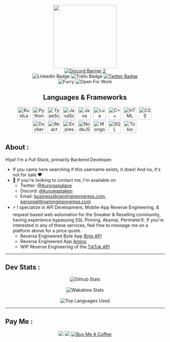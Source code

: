 <div id="header" align="center">
  <div>
    <br>
    <img src="https://avatars.githubusercontent.com/u/22103494?v=4" width=200>
    <br>
  </div>
  <a href="https://discord.gg/tamVs2Ujrf">
    <img src="https://discordapp.com/api/guilds/769020183540400128/widget.png?style=banner2" alt="Discord Banner 2"/>
  </a>
  <div id="badges">
    <img src="https://img.shields.io/badge/LinkedIn-blue?style=for-the-badge&logo=linkedin&logoColor=white" alt="LinkedIn Badge"/>
    <img src="https://img.shields.io/badge/TRELLO-trello?style=for-the-badge&logo=trello" alt="Trello Badge" />
    <a href="https://twitter.com/AurorasPalace">
      <img src="https://img.shields.io/badge/Twitter-blue?style=for-the-badge&logo=twitter&logoColor=white" alt="Twitter Badge"/>
    </a>
  </div>
  <div id="viewCount">
    <img src="https://komarev.com/ghpvc/?username=Furry" alt="Furry" />
    <img src="https://img.shields.io/badge/Open-For%20Work-brightgreen" alt="Open For Work">
  </div>
</div>

<div id="icons">
  <div id="languages" align="center">
    <h2>
      Languages & Frameworks
    </h2>
    <div id="lang-icons">
      <img src="https://cdn.jsdelivr.net/gh/devicons/devicon/icons/rust/rust-plain.svg" width=40 alt="RustLang"/>&nbsp;
      <img src="https://cdn.jsdelivr.net/gh/devicons/devicon/icons/python/python-plain.svg" width=40 alt="Python"/>&nbsp;
      <img src="https://cdn.jsdelivr.net/gh/devicons/devicon/icons/typescript/typescript-original.svg" width=40 alt="TypeScript"/>&nbsp;
      <img src="https://cdn.jsdelivr.net/gh/devicons/devicon/icons/javascript/javascript-plain.svg" width=40 alt="JavaScript"/>&nbsp;
      <img src="https://cdn.jsdelivr.net/gh/devicons/devicon/icons/java/java-plain.svg" width=40 alt="Java"/>&nbsp;
      <!-- lua -->
      <img src="https://cdn.jsdelivr.net/gh/devicons/devicon/icons/lua/lua-plain.svg" width=40 alt="Lua"/>&nbsp;
      <!-- C++ -->
      <img src="https://cdn.jsdelivr.net/gh/devicons/devicon/icons/cplusplus/cplusplus-plain.svg" width=40 alt="C++"/>&nbsp;
      <img src="https://cdn.jsdelivr.net/gh/devicons/devicon/icons/html5/html5-plain.svg" width=40 alt="HTML"/>&nbsp;
      <img src="https://cdn.jsdelivr.net/gh/devicons/devicon/icons/css3/css3-plain.svg" width=40 alt="CSS"/>&nbsp;
    </div>
    <div id="other-icons">
      <!-- Docker -->
      <img src="https://cdn.jsdelivr.net/gh/devicons/devicon/icons/docker/docker-plain.svg" width=40 alt="Docker"/>&nbsp;
      <!-- React -->
      <img src="https://cdn.jsdelivr.net/gh/devicons/devicon/icons/react/react-original.svg" width=40 alt="React"/>&nbsp;
      <!-- ExpressJS -->
      <img src="https://cdn.jsdelivr.net/gh/devicons/devicon/icons/express/express-original.svg" width=40 alt="ExpressJS"/>&nbsp;
      <!-- NodeJS -->
      <img src="https://cdn.jsdelivr.net/gh/devicons/devicon/icons/nodejs/nodejs-plain.svg" width=40 alt="NodeJS"/>&nbsp;
      <!-- MongoDB -->
      <img src="https://cdn.jsdelivr.net/gh/devicons/devicon/icons/mongodb/mongodb-plain.svg" width=40 alt="MongoDB"/>&nbsp;
      <!-- SQL -->
      <img src="https://cdn.jsdelivr.net/gh/devicons/devicon/icons/mysql/mysql-plain.svg" width=40 alt="SQL"/>&nbsp;
      <!-- Tokio -->
      <img src="https://upload.wikimedia.org/wikipedia/commons/thumb/6/60/Tokio_logo.svg/1138px-Tokio_logo.svg.png" width=40 alt="Tokio"/>&nbsp;
    </div>
  </div>
</div>

<div>
    <h2>
      About :
    </h2>
    Hiya! I'm a Full Stack, primarily Backend Developer.
    <ul>
      <li>If you came here searching if this username exists, it does! And no, it's not for sale ❤️</li>
      <li>📝 If you're looking to contact me, I'm available on
        <ul>
          <li>Twitter: <a href="https://twitter.com/auroraspalace">@Auroraspalace</a></li>
          <li>Discord: <a href="https://discord.gg/tamVs2Ujrf">@kuruwastaken</a></li>
          <li>Email: <a href="mailto:me@naminginprogress.com">business@naminginprogress.com</a>, <a href="mailto:me@naminginprogress.com">personal@naminginprogress.com</a></li>
        </ul>
      </li>
      <li>⚡ I specialize in API Development, Mobile-App Reverse Engineering, & request based web automation for the Sneaker & Reselling community, having experience bypassing SSL Pinning, Akamai, PerimeterX. If you're interested in any of these services, feel free to message me on a platform above for a price quote.
        <ul>
          <li>Reverse Engineered Byte App <a href="https://github.com/furry/byte-api">Byte API</a>
          <li>Reverse Engineered App <a href="https://github.com/furry/amino-api">Amino</a>
          <li>WIP Reverse Engineering of the <a href="https://github.com/furry/tiktok">TikTok API</a></li>
        </ul>
      </li>
    </ul>
  <hr>
</div>

<div>
  <h2>
    Dev Stats :
  </h2>
  <div align="center">
    <img align="center" src="https://github-readme-stats.vercel.app/api?username=Furry&show_icons=true&theme=dark&layout=compact" alt="Github Stats" />
    <br><br>
    <img align="center" src="https://github-readme-stats.vercel.app/api/wakatime?username=Furry&layout=compact&theme=dark" alt="Wakatime Stats" />
    <br><br>
    <img align="center" src="https://github-readme-stats.vercel.app/api/top-langs/?username=Furry&layout=compact&hide=html&theme=dark" alt="Top Languages Used" />
  </div>
  <hr>
</div>

<div>
  <h2>
    Pay Me :
  </h2>
  <div align="center">
    <img src="https://img.shields.io/badge/BCH-bitcoincash%3Aqqfgcy9xfl6n9dlj7h4h8kp2fu02ugf62chh0dvjsl-brightgreen?style=for-the-badge">
    <img src="https://img.shields.io/badge/ETH-0x845dC83709A215E02B3edAa7fd35cc0fEea39c1a-brightgreen?style=for-the-badge">
    <a href="https://www.buymeacoffee.com/ether"><img src="https://www.buymeacoffee.com/assets/img/custom_images/orange_img.png" alt="Buy Me A Coffee"></a>
  </div>
</div>
